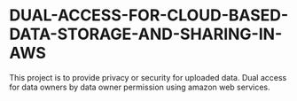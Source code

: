 # DUAL-ACCESS-FOR-CLOUD-BASED-DATA-STORAGE-AND-SHARING-IN-AWS
This project is to provide privacy or security for uploaded data. Dual access for data owners by data owner permission using  amazon web services.
